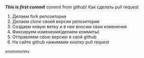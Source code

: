 ***This is first commit***
commit from github!
 Как сделать pull request
 1. Делаем fork репозитория
 2. Делаем clone своей версии репозитория
 3. Создаем новую ветку и в нее вносим свои изменения
 4. Фиксируем изменения(делаем коммиты)
 5. Отправляем свою версию в свой github
 6. На сайте github нажимаем кнопку pull request
 
 vnvnvnvnnv